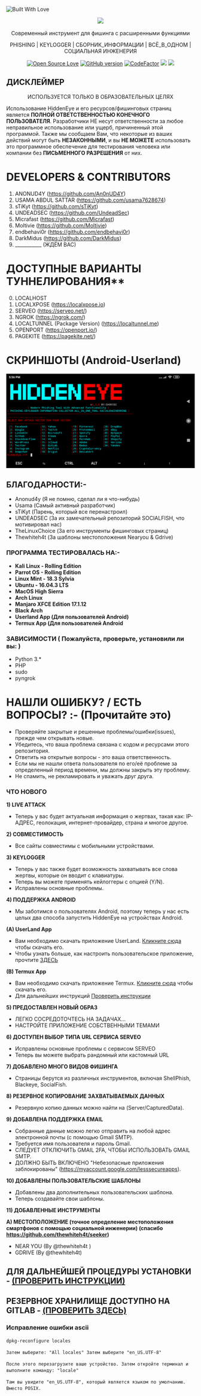 <p align="left">
  <a><img title="Built With Love" src="https://forthebadge.com/images/badges/built-with-love.svg" ></a>
 </p>
<p align="center">
  <img src="logo.png">  
</p>

<p align="center">
      Современный инструмент для фишинга с расширенными функциями 
</p>
<p align="center">
     PHISHING | KEYLOGGER | СБОРНИК_ИНФОРМАЦИИ | ВСЁ_В_ОДНОМ | СОЦИАЛЬНАЯ ИНЖЕНЕРИЯ   
</p>

<p align="center">
  <a href="https://github.com/darksecdevelopers"><img title="Open Source Love" src="https://badges.frapsoft.com/os/v2/open-source.png?v=103" ></a>
  <a href="https://github.com/DarkSecDevelopers/HiddenEye/releases"><img title="GitHub version" src="https://d25lcipzij17d.cloudfront.net/badge.svg?id=gh&type=6&v=1.0.0&x2=0" ></a>  
  <a href="https://www.codefactor.io/repository/github/darksecdevelopers/hiddeneye"><img src="https://www.codefactor.io/repository/github/darksecdevelopers/hiddeneye/badge" alt="CodeFactor" /></a>
  <a href="https://www.codacy.com/manual/DarkSecDevelopers/HiddenEye?utm_source=github.com&amp;utm_medium=referral&amp;utm_content=DarkSecDevelopers/HiddenEye&amp;utm_campaign=Badge_Grade"><img src="https://api.codacy.com/project/badge/Grade/af9fadca3cfc4de19232d0840988e121"/></a>
  <a href="https://app.fossa.com/projects/git%2Bgithub.com%2FDarkSecDevelopers%2FHiddenEye?ref=badge_shield" alt="FOSSA Status"><img src="https://app.fossa.com/api/projects/git%2Bgithub.com%2FDarkSecDevelopers%2FHiddenEye.svg?type=shield"/></a>
</p>

## ДИСКЛЕЙМЕР

<p align="center">
  ИСПОЛЬЗУЕТСЯ ТОЛЬКО В ОБРАЗОВАТЕЛЬНЫХ ЦЕЛЯХ
</p>

Использование HiddenEye и его ресурсов/фишинговых страниц является **ПОЛНОЙ ОТВЕТСТВЕННОСТЬЮ КОНЕЧНОГО ПОЛЬЗОВАТЕЛЯ**. Разработчики НЕ несут ответственности за любое неправильное использование или ущерб, причиненный этой программой. Также мы сообщаем Вам, что некоторые из ваших действий могут быть **НЕЗАКОННЫМИ**, и вы **НЕ МОЖЕТЕ** использовать это программное обеспечение для тестирования человека или компании без **ПИСЬМЕННОГО РАЗРЕШЕНИЯ** от них.




# DEVELOPERS & CONTRIBUTORS

1) ANONUD4Y (https://github.com/An0nUD4Y)
2) USAMA ABDUL SATTAR (https://github.com/usama7628674)
3) sTiKyt (https://github.com/sTiKyt)
4) UNDEADSEC (https://github.com/UndeadSec)
5) Micrafast (https://github.com/Micrafast)
6) Moltivie (https://github.com/Moltivie)
7) endbehavi0r (https://github.com/endbehavi0r)
8) DarkMidus (https://github.com/DarkMidus)
8) ___________ (ЖДЁМ ВАС)

# ДОСТУПНЫЕ ВАРИАНТЫ ТУННЕЛИРОВАНИЯ**
0) LOCALHOST 
1) LOCALXPOSE (https://localxpose.io)
2) SERVEO (https://serveo.net/)
3) NGROK (https://ngrok.com/)
4) LOCALTUNNEL (Package Version) (https://localtunnel.me)
5) OPENPORT (https://openport.io/)
6) PAGEKITE (https://pagekite.net/)

# СКРИНШОТЫ (Android-Userland)
![Shot](https://github.com/DarkSecDevelopers/HiddenEye/blob/master/Screenshot.png)


## БЛАГОДАРНОСТИ:-
* Anonud4y (Я не помню, сделал ли я что-нибудь)
* Usama (Самый активный разработчик)
* sTiKyt (Парень, который все перенастроил)
* UNDEADSEC (За их замечательный репозиторий SOCIALFISH, что мотивировал нас)
* TheLinuxChoice (За его инструменты фишинговых страниц) 
* Thewhiteh4t (За шаблоны местоположения Nearyou & Gdrive)

### ПРОГРАММА ТЕСТИРОВАЛАСЬ НА:-
* **Kali Linux - Rolling Edition**
* **Parrot OS - Rolling Edition**
* **Linux Mint - 18.3 Sylvia**
* **Ubuntu - 16.04.3 LTS**
* **MacOS High Sierra**
* **Arch Linux**
* **Manjaro XFCE Edition 17.1.12**
* **Black Arch**
* **Userland App (Для пользователей Android)**
* **Termux App (Для пользователей Android**


### ЗАВИСИМОСТИ ( Пожалуйста, проверьте, установили ли вы: )
* Python 3.*
* PHP
* sudo
* pyngrok

# НАШЛИ ОШИБКУ? / ЕСТЬ ВОПРОСЫ? :- (Прочитайте это)
* Проверяйте закрытые и решенные проблемы/ошибки(issues), прежде чем открывать новые.
* Убедитесь, что ваша проблема связана с кодом и ресурсами этого репозитория.
* Ответить на открытые вопросы - это ваша ответственность.
* Если мы не нашли ответа пользователя по его/её проблеме за определенный период времени, мы должны закрыть эту проблему.
* Не спамить, не рекламировать и уважать друг друга.

### ЧТО НОВОГО
**1) LIVE ATTACK**
- Теперь у вас будет актуальная информация о жертвах, такая как: IP-АДРЕС, геолокация, интернет-провайдер, страна и многое другое.

**2) СОВМЕСТИМОСТЬ**
- Все сайты совместимы с мобильными устройствами.

**3) KEYLOGGER**
- Теперь у вас также будет возможность захватывать все слова жертвы, которые он вводит с клавиатуры.
- Теперь вы можете применять кейлоггеры с опцией (Y/N).
- Исправлены основные проблемы.

**4) ПОДДЕРЖКА ANDROID**
- Мы заботимся о пользователях Android, поэтому теперь у нас есть целых два способа запустить HiddenEye на устройствах Android.

**(A) UserLand App**
- Вам необходимо скачать приложение UserLand. [Кликните сюда](https://play.google.com/store/apps/details?id=tech.ula) чтобы скачать его.
- Чтобы узнать больше, как настроить пользовательское приложение, прочтите <a href="https://null-byte.wonderhowto.com/how-to/android-for-hackers-turn-android-phone-into-hacking-device-without-root-0189649/">ЗДЕСЬ</a></p> 

**(B) Termux App**
  - Вам необходимо скачать приложение Termux. [Кликните сюда](https://play.google.com/store/apps/details?id=com.termux) чтобы скачать его.
  - Для дальнейших инструкций [Проверить инструкции](https://github.com/DarkSecDevelopers/HiddenEye/wiki/Installation-Instructions)





**5) ПРЕДОСТАВЛЕН НОВЫЙ ОБРАЗ**
- ЛЕГКО СОСРЕДОТОЧТЕСЬ НА ЗАДАЧАХ...
- НАСТРОЙТЕ ПРИЛОЖЕНИЕ СОБСТВЕННЫМИ ТЕМАМИ

**6) ДОСТУПЕН ВЫБОР ТИПА URL СЕРВИСА SERVEO**
- Исправлены основные проблемы с сервисом SERVEO
- Теперь вы можете выбрать рандомный или кастомный URL

**7) ДОБАВЛЕНО МНОГО ВИДОВ ФИШИНГА**
- Страницы берутся из различных инструментов, включая ShellPhish, Blackeye, SocialFish.

**8) РЕЗЕРВНОЕ КОПИРОВАНИЕ ЗАХВАТЫВАЕМЫХ ДАННЫХ**
- Резервную копию данных можно найти на (Server/CapturedData).

**9) ДОБАВЛЕНА ПОДДЕРЖКА EMAIL**
- Собранные данные можно легко отправить на любой адрес электронной почты (с помощью Gmail SMTP).
- Требуется имя пользователя и пароль Gmail.
- СЛЕДУЕТ ОТКЛЮЧИТЬ GMAIL 2FA, ЧТОБЫ ИСПОЛЬЗОВАТЬ GMAIL SMTP.
- ДОЛЖНО БЫТЬ ВКЛЮЧЕНО "Небезопасные приложения заблокированы" (https://myaccount.google.com/lesssecureapps).

**10) ДОБАВЛЕНЫ ПОЛЬЗОВАТЕЛЬСКИЕ ШАБЛОНЫ**
- Добавлены два дополнительных пользовательских шаблона.
- Теперь создавайте свои шаблоны.


**11) ДОБАВЛЕННЫЕ ИНСТРУМЕНТЫ**

**A) МЕСТОПОЛОЖЕНИЕ (точное определение местоположения смартфонов с помощью социальной инженерии) (спасибо https://github.com/thewhiteh4t/seeker)**
  - NEAR YOU (By @thewhiteh4t )
  - GDRIVE (By @thewhiteh4t)


## ДЛЯ ДАЛЬНЕЙШЕЙ ПРОЦЕДУРЫ УСТАНОВКИ - [(ПРОВЕРИТЬ ИНСТРУКЦИИ)](https://github.com/DarkSecDevelopers/HiddenEye/wiki/Installation-Instructions)

## РЕЗЕРВНОЕ ХРАНИЛИЩЕ ДОСТУПНО НА GITLAB - [(ПРОВЕРИТЬ ЗДЕСЬ)](https://gitlab.com/an0nud4y/HiddenEye)
</p>

<h3>Исправление ошибки ascii</h3>

 `dpkg-reconfigure locales`

 `Затем выберите: "All locales" Затем выберите "en_US.UTF-8"`

  `После этого перезагрузите ваше устройство. Затем откройте терминал и выполните команду: "locale"`

  `Там вы увидите "en_US.UTF-8", который является языком по умолчанию. Вместо POSIX.`
